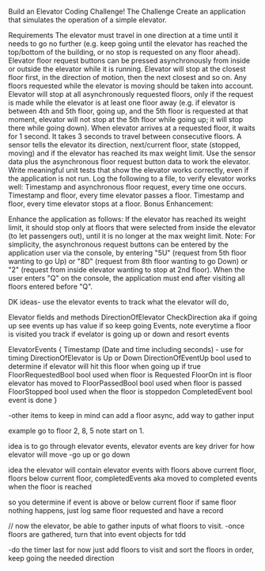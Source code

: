 Build an Elevator Coding Challenge!
The Challenge
Create an application that simulates the operation of a simple elevator.

Requirements
The elevator must travel in one direction at a time until it needs to go no further (e.g. keep going until the elevator has reached the top/bottom of the building, or no stop is requested on any floor ahead).
Elevator floor request buttons can be pressed asynchronously from inside or outside the elevator while it is running.
Elevator will stop at the closest floor first, in the direction of motion, then the next closest and so on. Any floors requested while the elevator is moving should be taken into account.
Elevator will stop at all asynchronously requested floors, only if the request is made while the elevator is at least one floor away (e.g. if elevator is between 4th and 5th floor, going up, and the 5th floor is requested at that moment, elevator will not stop at the 5th floor while going up; it will stop there while going down).
When elevator arrives at a requested floor, it waits for 1 second. It takes 3 seconds to travel between consecutive floors.
A sensor tells the elevator its direction, next/current floor, state (stopped, moving) and if the elevator has reached its max weight limit.
Use the sensor data plus the asynchronous floor request button data to work the elevator.
Write meaningful unit tests that show the elevator works correctly, even if the application is not run.
Log the following to a file, to verify elevator works well:
Timestamp and asynchronous floor request, every time one occurs.
Timestamp and floor, every time elevator passes a floor.
Timestamp and floor, every time elevator stops at a floor.
Bonus Enhancement:

Enhance the application as follows: If the elevator has reached its weight limit, it should stop only at floors that were selected from inside the elevator (to let passengers out), until it is no longer at the max weight limit.
Note: For simplicity, the asynchronous request buttons can be entered by the application user via the console, by entering "5U" (request from 5th floor wanting to go Up) or "8D" (request from 8th floor wanting to go Down) or "2" (request from inside elevator wanting to stop at 2nd floor). When the user enters "Q" on the console, the application must end after visiting all floors entered before "Q".

DK ideas- use the elevator events to track what the elevator will do,

Elevator fields and methods
DirectionOfElevator
CheckDirection aka if going up see events up has value if so keep going
Events, note everytime a floor is visited you track if evelator is going up or down and resort events

ElevatorEvents
{
  Timestamp (Date and time including seconds) - use for timing
  DirectionOfElevator is Up or Down
  DirectionOfEventUp bool used to determine if elevator will hit this floor when going up if true
  FloorRequestedBool bool used when floor is Requested
  FloorOn int is floor elevator has moved to
  FloorPassedBool bool used when floor is passed
  FloorStopped bool used when the floor is stoppedon
  CompletedEvent bool event is done
}

-other items to keep in mind can add a floor async, add way to gather input

example
go to floor 2, 8, 5 note start on 1.

idea is to go through elevator events, elevator events are key driver for how elevator will move
-go up or go down

idea the elevator will contain elevator events with floors above current floor, floors below current floor, completedEvents aka moved to completed events when the floor is reached

so you determine if event is above or below current floor if same floor nothing happens, just log same floor requested and have a record

// now the elevator, be able to gather inputs of what floors to visit.
-once floors are gathered, turn that into event objects for tdd

-do the timer last for now just add floors to visit and sort the floors in order, keep going the needed direction